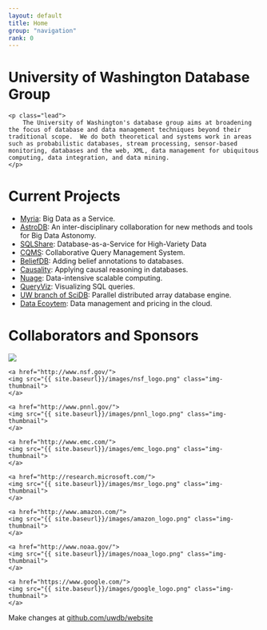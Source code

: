 ```yaml
---
layout: default
title: Home
group: "navigation"
rank: 0
---
```


<div class="jumbotron">
	<h1>University of Washington Database Group</h1>

	<p class="lead">
		The University of Washington's database group aims at broadening the focus of database and data management techniques beyond their traditional scope.  We do both theoretical and systems work in areas such as probabilistic databases, stream processing, sensor-based monitoring, databases and the web, XML, data management for ubiquitous computing, data integration, and data mining.
	</p>
</div>

# Current Projects

* [Myria](myria.cs.washington.edu): Big Data as a Service.
* [AstroDB](db.cs.washington.edu/astrodb/): An inter-disciplinary collaboration for new methods and tools for Big Data Astonomy.
* [SQLShare](escience.washington.edu/sqlshare): Database-as-a-Service for High-Variety Data
* [CQMS](cqms.cs.washington.edu/CQMS.html): Collaborative Query Management System.
* [BeliefDB](db.cs.washington.edu/beliefDB/): Adding belief annotations to databases.
* [Causality](people.cs.umass.edu/~ameli/projects/causality/): Applying causal reasoning in databases.
* [Nuage](db.cs.washington.edu/nuage/): Data-intensive scalable computing.
* [QueryViz](queryviz.com): Visualizing SQL queries.
* [UW branch of SciDB](scidb.cs.washington.edu): Parallel distributed array database engine.
* [Data Eco$y$tem](cloud-data-pricing.cs.washington.edu): Data management and pricing in the cloud.


# Collaborators and Sponsors

<div height="50">
    <a href="http://escience.washington.edu">
    <img src="{{ site.baseurl}}/images/eScience_logo.png" class="img-thumbnail">
    </a>

    <a href="http://www.nsf.gov/">
    <img src="{{ site.baseurl}}/images/nsf_logo.png" class="img-thumbnail">
    </a>

    <a href="http://www.pnnl.gov/">
    <img src="{{ site.baseurl}}/images/pnnl_logo.png" class="img-thumbnail">
    </a>

    <a href="http://www.emc.com/">
    <img src="{{ site.baseurl}}/images/emc_logo.png" class="img-thumbnail">
    </a>

    <a href="http://research.microsoft.com/">
    <img src="{{ site.baseurl}}/images/msr_logo.png" class="img-thumbnail">
    </a>

    <a href="http://www.amazon.com/">
    <img src="{{ site.baseurl}}/images/amazon_logo.png" class="img-thumbnail">
    </a>

    <a href="http://www.noaa.gov/">
    <img src="{{ site.baseurl}}/images/noaa_logo.png" class="img-thumbnail">
    </a>

    <a href="https://www.google.com/">
    <img src="{{ site.baseurl}}/images/google_logo.png" class="img-thumbnail">
    </a>

</div>


Make changes at [github.com/uwdb/website](https://github.com/uwdb/website)

